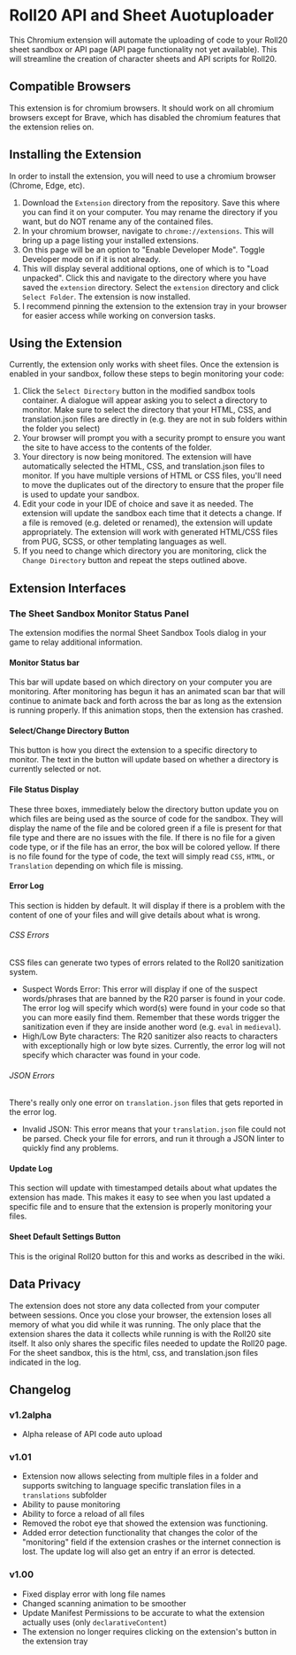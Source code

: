 # Roll20 API and Sheet Auotuploader
This Chromium extension will automate the uploading of code to your Roll20 sheet sandbox or API page (API page functionality not yet available). This will streamline the creation of character sheets and API scripts for Roll20.
## Compatible Browsers
This extension is for chromium browsers. It should work on all chromium browsers except for Brave, which has disabled the chromium features that the extension relies on.
## Installing the Extension
In order to install the extension, you will need to use a chromium browser (Chrome, Edge, etc).

1. Download the `Extension` directory from the repository. Save this where you can find it on your computer. You may rename the directory if you want, but do NOT rename any of the contained files.
2. In your chromium browser, navigate to `chrome://extensions`. This will bring up a page listing your installed extensions.
3. On this page will be an option to "Enable Developer Mode". Toggle Developer mode on if it is not already.
4. This will display several additional options, one of which is to "Load unpacked". Click this and navigate to the directory where you have saved the `extension` directory. Select the `extension` directory and click `Select Folder`. The extension is now installed.
5. I recommend pinning the extension to the extension tray in your browser for easier access while working on conversion tasks.

## Using the Extension
Currently, the extension only works with sheet files. Once the extension is enabled in your sandbox, follow these steps to begin monitoring your code:

1. Click the `Select Directory` button in the modified sandbox tools container. A dialogue will appear asking you to select a directory to monitor. Make sure to select the directory that your HTML, CSS, and translation.json files are directly in (e.g. they are not in sub folders within the folder you select)
2. Your browser will prompt you with a security prompt to ensure you want the site to have access to the contents of the folder.
3. Your directory is now being monitored. The extension will have automatically selected the HTML, CSS, and translation.json files to monitor. If you have multiple versions of HTML or CSS files, you'll need to move the duplicates out of the directory to ensure that the proper file is used to update your sandbox.
4. Edit your code in your IDE of choice and save it as needed. The extension will update the sandbox each time that it detects a change. If a file is removed (e.g. deleted or renamed), the extension will update appropriately. The extension will work with generated HTML/CSS files from PUG, SCSS, or other templating languages as well.
5. If you need to change which directory you are monitoring, click the `Change Directory` button and repeat the steps outlined above.
## Extension Interfaces
### The Sheet Sandbox Monitor Status Panel
The extension modifies the normal Sheet Sandbox Tools dialog in your game to relay additional information.
#### Monitor Status bar
This bar will update based on which directory on your computer you are monitoring. After monitoring has begun it has an animated scan bar that will continue to animate back and forth across the bar as long as the extension is running properly. If this animation stops, then the extension has crashed.
#### Select/Change Directory Button
This button is how you direct the extension to a specific directory to monitor. The text in the button will update based on whether a directory is currently selected or not.
#### File Status Display
These three boxes, immediately below the directory button update you on which files are being used as the source of code for the sandbox. They will display the name of the file and be colored green if a file is present for that file type and there are no issues with the file. If there is no file for a given code type, or if the file has an error, the box will be colored yellow. If there is no file found for the type of code, the text will simply read `CSS`, `HTML`, or `Translation` depending on which file is missing.
#### Error Log
This section is hidden by default. It will display if there is a problem with the content of one of your files and will give details about what is wrong.
###### CSS Errors
CSS files can generate two types of errors related to the Roll20 sanitization system.
- Suspect Words Error: This error will display if one of the suspect words/phrases that are banned by the R20 parser is found in your code. The error log will specify which word(s) were found in your code so that you can more easily find them. Remember that these words trigger the sanitization even if they are inside another word (e.g. `eval` in `medieval`).
- High/Low Byte characters: The R20 sanitizer also reacts to characters with exceptionally high or low byte sizes. Currently, the error log will not specify which character was found in your code.
###### JSON Errors
There's really only one error on `translation.json` files that gets reported in the error log.
- Invalid JSON: This error means that your `translation.json` file could not be parsed. Check your file for errors, and run it through a JSON linter to quickly find any problems.
#### Update Log
This section will update with timestamped details about what updates the extension has made. This makes it easy to see when you last updated a specific file and to ensure that the extension is properly monitoring your files.
#### Sheet Default Settings Button
This is the original Roll20 button for this and works as described in the wiki.
## Data Privacy
The extension does not store any data collected from your computer between sessions. Once you close your browser, the extension loses all memory of what you did while it was running. The only place that the extension shares the data it collects while running is with the Roll20 site itself. It also only shares the specific files needed to update the Roll20 page. For the sheet sandbox, this is the html, css, and translation.json files indicated in the log.
## Changelog
### v1.2alpha
- Alpha release of API code auto upload
### v1.01
- Extension now allows selecting from multiple files in a folder and supports switching to language specific translation files in a `translations` subfolder
- Ability to pause monitoring
- Ability to force a reload of all files
- Removed the robot eye that showed the extension was functioning.
- Added error detection functionality that changes the color of the "monitoring" field if the extension crashes or the internet connection is lost. The update log will also get an entry if an error is detected.
### v1.00
- Fixed display error with long file names
- Changed scanning animation to be smoother
- Update Manifest Permissions to be accurate to what the extension actually uses (only `declarativeContent`)
- The extension no longer requires clicking on the extension's button in the extension tray